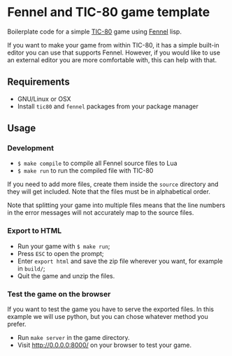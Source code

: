 # Fennel and TIC-80 game template
Boilerplate code for a simple [TIC-80](https://tic.computer/) game using [Fennel](https://fennel-lang.org/) lisp.

If you want to make your game from within TIC-80, it has a simple built-in
editor you can use that supports Fennel. However, if you would like to
use an external editor you are more comfortable with, this can help with that.

## Requirements
- GNU/Linux or OSX
- Install `tic80` and `fennel` packages from your package manager

## Usage

### Development

- `$ make compile` to compile all Fennel source files to Lua
- `$ make run` to run the compiled file with TIC-80

If you need to add more files, create them inside the `source`
directory and they will get included. Note that the files must be in
alphabetical order.

Note that splitting your game into multiple files means that the line
numbers in the error messages will not accurately map to the source files.

### Export to HTML
- Run your game with `$ make run`;
- Press `ESC` to open the prompt;
- Enter `export html` and save the zip file wherever you want, for example in `build/`;
- Quit the game and unzip the files.

### Test the game on the browser
If you want to test the game you have to serve the exported files. In this example we will use python, but you can chose whatever method you prefer.

- Run `make server` in the game directory.
- Visit <http://0.0.0.0:8000/> on your browser to test your game.


